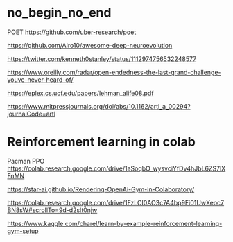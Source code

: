 # no_begin_no_end

POET https://github.com/uber-research/poet

https://github.com/Alro10/awesome-deep-neuroevolution

https://twitter.com/kenneth0stanley/status/1112974756532248577

https://www.oreilly.com/radar/open-endedness-the-last-grand-challenge-youve-never-heard-of/

https://eplex.cs.ucf.edu/papers/lehman_alife08.pdf

https://www.mitpressjournals.org/doi/abs/10.1162/artl_a_00294?journalCode=artl

# Reinforcement learning in colab

Pacman PPO https://colab.research.google.com/drive/1aSoqbO_wysvciYfDv4hJbL6ZS7lXFnMN

https://star-ai.github.io/Rendering-OpenAi-Gym-in-Colaboratory/

https://colab.research.google.com/drive/1FzLCI0AO3c7A4bp9Fi01UwXeoc7BN8sW#scrollTo=9d-d2slt0njw

https://www.kaggle.com/charel/learn-by-example-reinforcement-learning-gym-setup
